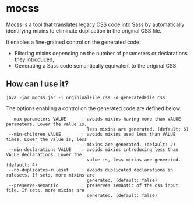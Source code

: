 # mocss

Mocss is a tool that translates legacy CSS code into Sass by automatically identifying mixins to eliminate duplication in the original CSS file.

It enables a fine-grained control on the generated code:
* Filtering mixins depending on the number of parameters or declarations they introduced,
* Generating a Sass code semantically equivalent to the original CSS.

## How can I use it?

`java -jar mocss.jar -i orgininalFile.css -o generatedFile.css`

The options enabling a control on the generated code are defined below:
```
 --max-parameters VALUE      : avoids mixins having more than VALUE parameters. Lower the value is,
                               less mixins are generated. (default: 6)
 --min-children VALUE        : avoids mixins used less than VALUE times. Lower the value is, less
                               mixins are generated. (default: 2)
 --min-declarations VALUE    : avoids mixins introducing less than VALUE declarations. Lower the
                               value is, less mixins are generated. (default: 4)
 --no-duplicates-ruleset     : avoids duplicated declarations in rulesets. If sets, more mixins are
                               generated. (default: false)
 --preserve-semantic         : preserves semantic of the css input file. If sets, more mixins are
                               generated. (default: false)
```

